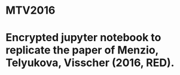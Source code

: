 # MTV2016
# Encrypted jupyter notebook to replicate the paper of Menzio, Telyukova, Visscher (2016, RED).
